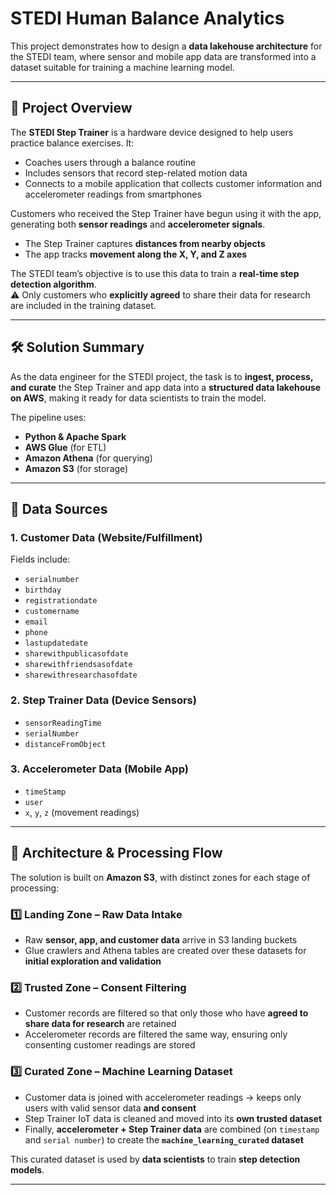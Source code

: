 # STEDI Human Balance Analytics

This project demonstrates how to design a **data lakehouse architecture** for the STEDI team, where sensor and mobile app data are transformed into a dataset suitable for training a machine learning model.

---

## 📌 Project Overview
The **STEDI Step Trainer** is a hardware device designed to help users practice balance exercises. It:  

- Coaches users through a balance routine  
- Includes sensors that record step-related motion data  
- Connects to a mobile application that collects customer information and accelerometer readings from smartphones  

Customers who received the Step Trainer have begun using it with the app, generating both **sensor readings** and **accelerometer signals**.  

- The Step Trainer captures **distances from nearby objects**  
- The app tracks **movement along the X, Y, and Z axes**  

The STEDI team’s objective is to use this data to train a **real-time step detection algorithm**.  
⚠️ Only customers who **explicitly agreed** to share their data for research are included in the training dataset.  

---

## 🛠️ Solution Summary
As the data engineer for the STEDI project, the task is to **ingest, process, and curate** the Step Trainer and app data into a **structured data lakehouse on AWS**, making it ready for data scientists to train the model.  

The pipeline uses:  
- **Python & Apache Spark**  
- **AWS Glue** (for ETL)  
- **Amazon Athena** (for querying)  
- **Amazon S3** (for storage)  

---

## 📂 Data Sources
### 1. Customer Data (Website/Fulfillment)
Fields include:  
- `serialnumber`  
- `birthday`  
- `registrationdate`  
- `customername`  
- `email`  
- `phone`  
- `lastupdatedate`  
- `sharewithpublicasofdate`  
- `sharewithfriendsasofdate`  
- `sharewithresearchasofdate`  

### 2. Step Trainer Data (Device Sensors)
- `sensorReadingTime`  
- `serialNumber`  
- `distanceFromObject`  

### 3. Accelerometer Data (Mobile App)
- `timeStamp`  
- `user`  
- `x`, `y`, `z` (movement readings)  

---

## 🔄 Architecture & Processing Flow
The solution is built on **Amazon S3**, with distinct zones for each stage of processing:  

### 1️⃣ Landing Zone – Raw Data Intake
- Raw **sensor, app, and customer data** arrive in S3 landing buckets  
- Glue crawlers and Athena tables are created over these datasets for **initial exploration and validation**  

### 2️⃣ Trusted Zone – Consent Filtering
- Customer records are filtered so that only those who have **agreed to share data for research** are retained  
- Accelerometer records are filtered the same way, ensuring only consenting customer readings are stored  

### 3️⃣ Curated Zone – Machine Learning Dataset
- Customer data is joined with accelerometer readings → keeps only users with valid sensor data **and consent**  
- Step Trainer IoT data is cleaned and moved into its **own trusted dataset**  
- Finally, **accelerometer + Step Trainer data** are combined (on `timestamp` and `serial number`) to create the **`machine_learning_curated` dataset**  

This curated dataset is used by **data scientists** to train **step detection models**.  

---

